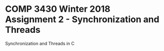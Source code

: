 # COMP 3430 Winter 2018 Assignment 2 - Synchronization and Threads
Synchronization and Threads in C
